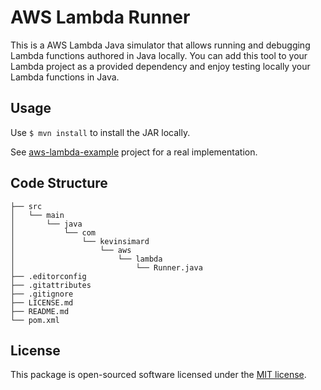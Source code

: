 # AWS Lambda Runner

This is a AWS Lambda Java simulator that allows running and debugging Lambda functions authored in Java locally. You can add this tool to your Lambda project as a provided dependency and enjoy testing locally your Lambda functions in Java.

## Usage

Use `$ mvn install` to install the JAR locally.

See [aws-lambda-example](https://github.com/kevinsimard/aws-lambda-example) project for a real implementation.

## Code Structure

    ├── src
    │   └── main
    │       └── java
    │           └── com
    │               └── kevinsimard
    │                   └── aws
    │                       └── lambda
    │                           └── Runner.java
    ├── .editorconfig
    ├── .gitattributes
    ├── .gitignore
    ├── LICENSE.md
    ├── README.md
    └── pom.xml

## License

This package is open-sourced software licensed under the [MIT license](http://opensource.org/licenses/MIT).
